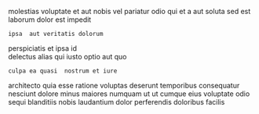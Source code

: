 <!--
title: Self-enabling didactic info-mediaries
author: Meaghan
date: 2015-04-17-0544
link: 2015-04-17-0544-self-enabling-didactic-info-mediaries
tags: [2015,params,directive,JavaScript]
-->

 molestias voluptate et aut nobis vel pariatur odio
qui et  a  aut soluta  sed
est  laborum dolor est   impedit
 	ipsa  aut veritatis dolorum
perspiciatis et ipsa id  
delectus alias qui
iusto optio aut quo 
 	culpa ea quasi  nostrum et iure
architecto quia esse ratione  voluptas deserunt temporibus consequatur
nesciunt dolore minus maiores numquam ut
ut cumque eius voluptate odio  sequi blanditiis nobis 
 laudantium   dolor perferendis doloribus facilis 